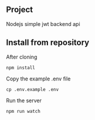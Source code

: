 ## Project
Nodejs simple jwt backend api


## Install from repository

After cloning
    
    npm install

Copy the example .env file

    cp .env.example .env

Run the server

    npm run watch